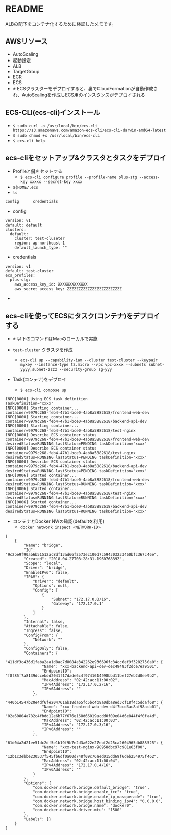 # README

ALBの配下をコンテナ化するために検証したメモです。


## AWSリソース
- AutoScaling
- 起動設定
- ALB
- TargetGroup
- ECR
- ECS
- ※ ECSクラスターをデプロイすると、裏でCloudFormationが自動作成され、AutoScalingを作成しECS用のインスタンスがデプロイされる

## ECS-CLI(ecs-cli)インストール
- `$ sudo curl -o /usr/local/bin/ecs-cli https://s3.amazonaws.com/amazon-ecs-cli/ecs-cli-darwin-amd64-latest`
- `$ sudo chmod +x /usr/local/bin/ecs-cli`
- `$ ecs-cli help`

## ecs-cliをセットアップ&クラスタとタスクをデプロイ

- Profileと鍵をセットする
  - `$ ecs-cli configure profile --profile-name plus-stg --access-key xxxxx --secret-key xxxx`
- `${HOME/.ecs`
- `ls`
```
config      credentials
```

- config
```
version: v1
default: default
clusters:
  default:
    cluster: test-cluseter
    region: ap-northeast-1
    default_launch_type: ""
```

- credentials

```
version: v1
default: test-cluster
ecs_profiles:
  plus-stg:
    aws_access_key_id: XXXXXXXXXXXXX
    aws_secret_access_key: ZZZZZZZZZZZZZZZZZZZZZZZZ
```

-

## ecs-cliを使ってECSにタスク(コンテナ)をデプロイする
- ※ 以下のコマンドはMacのローカルで実施

- `test-cluster` クラスタを作成
    - `ecs-cli up --capability-iam --cluster test-cluster --keypair mykey --instance-type t2.micro --vpc vpc-xxxx --subnets subnet-yyyy,subnet-zzzz --security-group sg-yyy`

- Task(コンテナ)をデプロイ
    - `$ ecs-cli compose up`

```
INFO[0000] Using ECS task definition                     TaskDefinition="xxxx"
INFO[0000] Starting container...                         container=9979c268-feb4-47b1-bce0-4ab8a5882618/frontend-web-dev
INFO[0000] Starting container...                         container=9979c268-feb4-47b1-bce0-4ab8a5882618/backend-api-dev
INFO[0000] Starting container...                         container=9979c268-feb4-47b1-bce0-4ab8a5882618/test-nginx
INFO[0000] Describe ECS container status                 container=9979c268-feb4-47b1-bce0-4ab8a5882618/frontend-web-dev desiredStatus=RUNNING lastStatus=PENDING taskDefinition="xxxx"
INFO[0000] Describe ECS container status                 container=9979c268-feb4-47b1-bce0-4ab8a5882618/test-nginx desiredStatus=RUNNING lastStatus=PENDING taskDefinition="xxxx"
INFO[0000] Describe ECS container status                 container=9979c268-feb4-47b1-bce0-4ab8a5882618/backend-api-dev desiredStatus=RUNNING lastStatus=PENDING taskDefinition="xxxx"
INFO[0006] Started container...                          container=9979c268-feb4-47b1-bce0-4ab8a5882618/frontend-web-dev desiredStatus=RUNNING lastStatus=RUNNING taskDefinition="xxxx"
INFO[0006] Started container...                          container=9979c268-feb4-47b1-bce0-4ab8a5882618/test-nginx desiredStatus=RUNNING lastStatus=RUNNING taskDefinition="xxxx"
INFO[0006] Started container...                          container=9979c268-feb4-47b1-bce0-4ab8a5882618/backend-api-dev desiredStatus=RUNNING lastStatus=RUNNING taskDefinition="xxxx"
```



- コンテナとDocker NWの確認(defaultを利用)
    - `docker network inspect <NETWORK-ID>`

```
[
    {
        "Name": "bridge",
        "Id": "9c2be9f90ab6b51512ac8df13ad66f2573ec100d7c594303233460bfc367c46e",
        "Created": "2018-04-27T08:28:31.196076839Z",
        "Scope": "local",
        "Driver": "bridge",
        "EnableIPv6": false,
        "IPAM": {
            "Driver": "default",
            "Options": null,
            "Config": [
                {
                    "Subnet": "172.17.0.0/16",
                    "Gateway": "172.17.0.1"
                }
            ]
        },
        "Internal": false,
        "Attachable": false,
        "Ingress": false,
        "ConfigFrom": {
            "Network": ""
        },
        "ConfigOnly": false,
        "Containers": {
            "411df3c436d1faba2aa1d8ac7d8084e342262e936696fc34cc6ef9f3282750a0": {
                "Name": "xxx-backend-api-dev-dec49483f2dce7ea9501",
                "EndpointID": "f8f85f7a8139dccebdd2041f17dade6c4f9741614998bbd11bef27eb2d0ee9b2",
                "MacAddress": "02:42:ac:11:00:02",
                "IPv4Address": "172.17.0.2/16",
                "IPv6Address": ""
            },
            "440b14547b20e4df6fe204761ab18da65fc5bc4b8a0dba8ed3cf18f4c5ddaf68": {
                "Name": "xxx-frontend-web-dev-d4f7bcd3ac8af98acb01",
                "EndpointID": "02a60804a782c4fbdd12e6b77f676e168d66019acdd0f09e04d6e844f4f0fa4d",
                "MacAddress": "02:42:ac:11:00:03",
                "IPv4Address": "172.17.0.3/16",
                "IPv6Address": ""
            },
            "61d04a2d21ee51dc2df5e1b19f9b7e2d3a622e27ebf2d25ca2604965db888525": {
                "Name": "xxx-test-nginx-98958dbc97c981e63f00",
                "EndpointID": "12b1c3ebbe230537f545fb6df0a00d748f09c76aed015dd69f6deb254975f462",
                "MacAddress": "02:42:ac:11:00:04",
                "IPv4Address": "172.17.0.4/16",
                "IPv6Address": ""
            }
        },
        "Options": {
            "com.docker.network.bridge.default_bridge": "true",
            "com.docker.network.bridge.enable_icc": "true",
            "com.docker.network.bridge.enable_ip_masquerade": "true",
            "com.docker.network.bridge.host_binding_ipv4": "0.0.0.0",
            "com.docker.network.bridge.name": "docker0",
            "com.docker.network.driver.mtu": "1500"
        },
        "Labels": {}
    }
]
```
